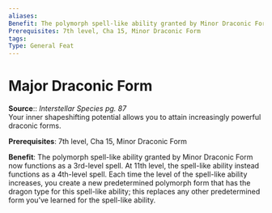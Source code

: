 ```yaml
---
aliases: 
Benefit: The polymorph spell-like ability granted by Minor Draconic Form now functions as a 3rd-level spell. At 11th level, the spell-like ability instead functions as a 4th-level spell. Each time the level of the spell-like ability increases, you create a new predetermined polymorph form that has the dragon type for this spell-like ability; this replaces any other predetermined form you’ve learned for the spell-like ability.
Prerequisites: 7th level, Cha 15, Minor Draconic Form
tags: 
Type: General Feat
---
```


# Major Draconic Form

**Source**:: _Interstellar Species pg. 87_  
Your inner shapeshifting potential allows you to attain increasingly powerful draconic forms.

**Prerequisites**: 7th level, Cha 15, Minor Draconic Form

**Benefit**: The polymorph spell-like ability granted by Minor Draconic Form now functions as a 3rd-level spell. At 11th level, the spell-like ability instead functions as a 4th-level spell. Each time the level of the spell-like ability increases, you create a new predetermined polymorph form that has the dragon type for this spell-like ability; this replaces any other predetermined form you’ve learned for the spell-like ability.
